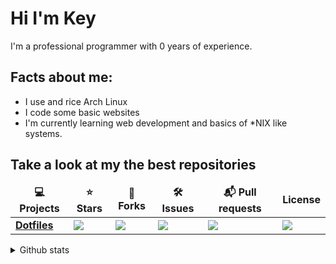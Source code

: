 Hi I'm Key
=======
I'm a professional programmer with 0 years of experience.

Facts about me:
----------
* I use and rice Arch Linux
* I code some basic websites
* I'm currently learning web development and basics of *NIX like systems.

<!-- ### Check out my [website](https://www.example.com) -->

<h2>Take a look at my the best repositories</h2>
<table>
  <thead align="center">
    <tr border: none;>
      <td><b>💻 Projects</b></td>
      <td><b>⭐ Stars</b></td>
      <td><b>🍴 Forks</b></td>
      <td><b>🛠️ Issues</b></td>
      <td><b>📬 Pull requests</b></td>
      <td><b>License</b></td>
    </tr>
  </thead>
  <tbody>
    <tr>
      <td><a href="https://github.com/keyitdev/dotfiles"><b>Dotfiles</b></a></td>
      <td><img src="https://img.shields.io/github/stars/keyitdev/dotfiles?color=dd864a&labelColor=202328&style=for-the-badge"></td>
      <td><img src="https://img.shields.io/github/forks/keyitdev/dotfiles?color=82aaff&labelColor=202328&style=for-the-badge"></td>
      <td><img src="https://img.shields.io/github/issues/keyitdev/dotfiles?color=bf616a&labelColor=202328&style=for-the-badge"></td>
      <td><img src="https://img.shields.io/github/issues-pr/keyitdev/dotfiles?color=c792ea&labelColor=202328&style=for-the-badge"></td>
      <td><img src="https://img.shields.io/github/license/keyitdev/dotfiles?color=15121C&labelColor=202328&style=for-the-badge"></td>
    </tr>
  </tbody>
</table>






<details>
  <summary>Github stats</summary>
  
[![Anurag's GitHub stats](https://github-readme-stats.vercel.app/api?username=Keyitdev&theme=github_dark&show_icons=true)](https://github.com/anuraghazra/github-readme-stats)
[![Top Langs](https://github-readme-stats.vercel.app/api/top-langs/?username=Keyitdev&langs_count=8&theme=github_dark&layout=compact)](https://github.com/anuraghazra/github-readme-stats)
</details>
<!-- 
## Reach me:
<a href="" target="blank"><img src="https://img.shields.io/badge/Discord-7289DA?style=for-the-badge&logo=discord&logoColor=white" /></a>
<a href="" target="blank"><img src="https://shields.io/badge/email-d44a3c?style=for-the-badge&logo=gmail&logoColor=white" /></a>
<a href="" target="blank"><img src="https://img.shields.io/badge/Reddit-FF4500?style=for-the-badge&logo=reddit&logoColor=white" /></a> -->
